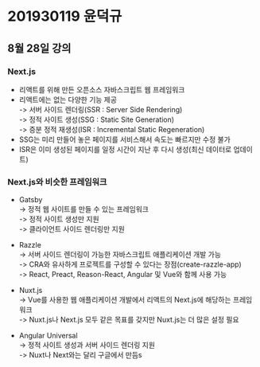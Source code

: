 # 201930119 윤덕규

## 8월 28일 강의
### Next.js
* 리액트를 위해 만든 오픈소스 자바스크립트 웹 프레임워크
* 리액트에는 없는 다양한 기능 제공  
-> 서버 사이드 렌더링(SSR : Server Side Rendering)  
-> 정적 사이트 생성(SSG : Static Site Generation)  
-> 증분 정적 재생성(ISR : Incremental Static Regeneration)
* SSG는 미리 만들어 놓은 페이지를 서비스해서 속도는 빠르지만 수정 불가
* ISR은 이미 생성된 페이지를 일정 시간이 지난 후 다시 생성(최신 데이터로 업데이트)

### Next.js와 비슷한 프레임워크
* Gatsby  
-> 정적 웹 사이트를 만들 수 있는 프레임워크  
-> 정적 사이트 생성만 지원  
-> 클라이언트 사이드 렌더링만 지원

* Razzle  
-> 서버 사이드 렌더링이 가능한 자바스크립트 애플리케이션 개발 가능  
-> CRA와 유사하게 프로젝트를 구성할 수 있다는 장점(create-razzle-app)  
-> React, Preact, Reason-React, Angular 및 Vue와 함께 사용 가능

* Nuxt.js  
-> Vue를 사용한 웹 애플리케이션 개발에서 리액트의 Next.js에 해당하는 프레임워크  
-> Nuxt.js나 Next.js 모두 같은 목표를 갖지만 Nuxt.js는 더 많은 설정 필요

* Angular Universal  
-> 정적 사이트 생성과 서버 사이드 렌더링 지원  
-> Nuxt나 Next와는 달리 구글에서 만듬s